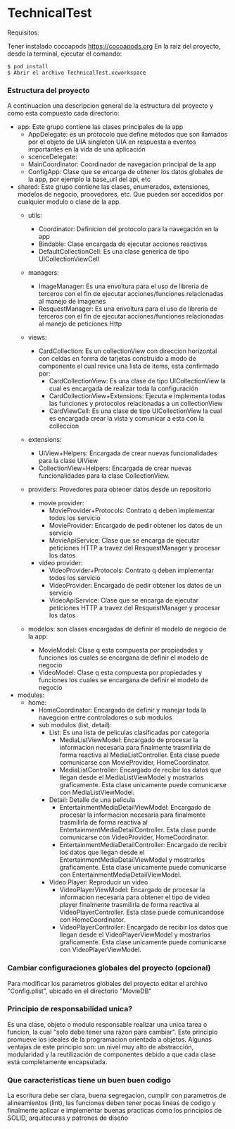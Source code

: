 # TechnicalTest #

Requisitos:

Tener instalado cocoapods https://cocoapods.org
En la raiz del proyecto, desde la terminal, ejecutar el comando:

```
$ pod install
$ Abrir el archivo TechnicalTest.xcworkspace
```

### Estructura del proyecto ###

A continuacion una descripcion general de la estructura del proyecto y como esta compuesto cada directorio: 

-   app: Este grupo contiene las clases principales de la app
    -   AppDelegate: es un protocolo que define métodos que son llamados por el objeto de UIA singleton UIA en respuesta a eventos importantes en la vida de una aplicación 
    -   scenceDelegate: 
    -   MainCoordinator: Coordinador de navegacion principal de la app
    -   ConfigApp: Clase que se encarga de obtener los datos globales de la app, por ejemplo la base_url del api, etc
-   shared: Este grupo contiene las clases, enumerados, extensiones, modelos de negocio, proovedores, etc. Que pueden ser accedidos por cualquier modulo o clase de la app.
    -   utils: 
        -   Coordinator: Definicion del protocolo para la navegación en la app
        -   Bindable: Clase encargada de ejecutar acciones reactivas
        -   DefaultCollectionCell: Es una clase generica de tipo UICollectionViewCell
    -   managers:
        -   ImageManager: Es una envoltura para el uso de libreria de terceros con el fin de ejecutar acciones/funciones relacionadas al manejo de imagenes
        -   ResquestManager: Es una envoltura para el uso de libreria de terceros con el fin de ejecutar acciones/funciones relacionadas al manejo de peticiones Http
    -   views: 
        -   CardCollection: Es un collectionView con direccion horizontal con celdas en forma de tarjetas construido a modo de componente el cual revice una lista de items,  esta confirmado por:
            -   CardCollectionView: Es una clase de tipo UICollectionView la cual es encargada de realizar toda la configuración 
            -   CardCollectionView+Extensions: Ejecuta e implementa todas las funciones y protocolos relacionadas a un collectionView
            -   CardViewCell: Es una clase de tipo UICollectionView la cual es encargada crear la vista y comunicar a esta con la colleccion

    -   extensions: 
        -   UIView+Helpers: Encargada de crear nuevas funcionalidades para la clase UIView
        -   CollectionView+Helpers: Encargada de crear nuevas funcionalidades para la clase CollectionView.
    -   providers: Provedores para obtener datos desde un repositorio
        -   movie provider:
            -   MovieProvider+Protocols: Contrato q deben implementar todos los servicio
            -   MovieProvider: Encargado de pedir obtener los datos de un servicio
            -   MovieApiService: Clase que se encarga de ejecutar peticiones HTTP a travez del ResquestManager y procesar los datos
        -   video provider:
            -   VideoProvider+Protocols: Contrato q deben implementar todos los servicio
            -   VideoProvider: Encargado de pedir obtener los datos de un servicio
            -   VideoApiService: Clase que se encarga de ejecutar peticiones HTTP a travez del ResquestManager y procesar los datos
    -   modelos: son clases encargadas de definir el modelo de negocio de la app:
        -   MovieModel: Clase q esta compuesta por propiedades y funciones los cuales se encargana de definir el modelo de negocio
        -   VideoModel: Clase q esta compuesta por propiedades y funciones los cuales se encargana de definir el modelo de negocio
-   modules: 
    -   home: 
        - HomeCoordinator: Encargado de definir y manejar toda la navegcion entre controladores o sub modulos
        -   sub modulos (list, detail):
            -   List: Es una lista de peliculas clasificadas por categoria 
                -   MediaListViewModel: Encargado de procesar la informacion necesaria para finalmente trasmilirla de forma reactiva al MediaListController. Esta clase puede comunicarse con MovieProvider, HomeCoordinator.
                -   MediaListController: Encargado de recibir los datos que llegan desde el MediaListViewModel y mostrarlos graficamente. Esta clase unicamente puede comunicarse con MediaListViewModel.
            -   Detail: Detalle de una pelicula
                -   EntertainmentMediaDetailViewModel: Encargado de procesar la informacion necesaria para finalmente trasmilirla de forma reactiva al EntertainmentMediaDetailController. Esta clase puede comunicarse con VideoProvider, HomeCoordinator.
                -   EntertainmentMediaDetailController: Encargado de recibir los datos que llegan desde el EntertainmentMediaDetailViewModel y mostrarlos graficamente. Esta clase unicamente puede comunicarse con EntertainmentMediaDetailViewModel.
            -   Video Player: Reproducir un video
                -   VideoPlayerViewModel: Encargado de procesar la informacion necesaria para obtener el tipo de video player finalmente trasmilirla de forma reactiva al VideoPlayerController. Esta clase puede comunicandose con HomeCoordinator.
                -   VideoPlayerController: Encargado de recibir los datos que llegan desde el VideoPlayerViewModel y mostrarlos graficamente. Esta clase unicamente puede comunicarse con VideoPlayerViewModel.
            
            


### Cambiar configuraciones globales del proyecto (opcional) ###

Para modificar los parametros globales del proyecto editar el archivo "Config.plist", ubicado en el directorio "MovieDB"


### Principio de responsabilidad unica? ###

Es una clase, objeto o modulo responsable realizar una unica tarea o funcion, la cual "solo debe tener una razon para cambiar". Este principio promueve los ideales de la programacion orientada a objetos. Algunas ventajas de este principio son: un nivel muy alto de abstracción, modularidad y la reutilización de componentes debido a que cada clase está completamente encapsulada.


### Que caracteristicas  tiene un buen buen codigo ###

La escritura debe ser clara, buena segregacion, cumplir con parametros de alineamientos (lint), las funciones deben tener pocas lineas de codigo y finalmente aplicar e implementar buenas practicas como los principios de SOLID, arquitecuras y patrones de diseño


